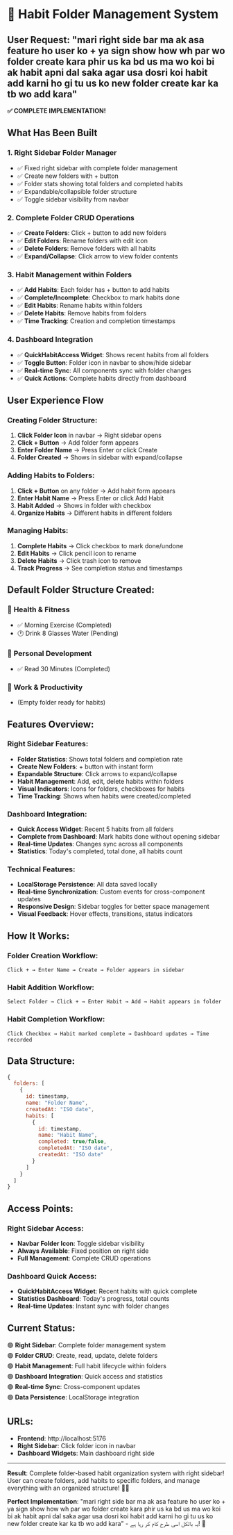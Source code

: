 # 📁 Habit Folder Management System

## User Request: "mari right side bar ma ak asa feature ho user ko + ya sign show how wh par wo folder create kara phir us ka bd us ma wo koi bi ak habit apni dal saka agar usa dosri koi habit add karni ho gi tu us ko new folder create kar ka tb wo add kara"

**✅ COMPLETE IMPLEMENTATION!**

## What Has Been Built

### 1. **Right Sidebar Folder Manager**
- ✅ Fixed right sidebar with complete folder management
- ✅ Create new folders with + button
- ✅ Folder stats showing total folders and completed habits
- ✅ Expandable/collapsible folder structure
- ✅ Toggle sidebar visibility from navbar

### 2. **Complete Folder CRUD Operations**
- ✅ **Create Folders**: Click + button to add new folders
- ✅ **Edit Folders**: Rename folders with edit icon
- ✅ **Delete Folders**: Remove folders with all habits
- ✅ **Expand/Collapse**: Click arrow to view folder contents

### 3. **Habit Management within Folders**
- ✅ **Add Habits**: Each folder has + button to add habits
- ✅ **Complete/Incomplete**: Checkbox to mark habits done
- ✅ **Edit Habits**: Rename habits within folders
- ✅ **Delete Habits**: Remove habits from folders
- ✅ **Time Tracking**: Creation and completion timestamps

### 4. **Dashboard Integration**
- ✅ **QuickHabitAccess Widget**: Shows recent habits from all folders
- ✅ **Toggle Button**: Folder icon in navbar to show/hide sidebar
- ✅ **Real-time Sync**: All components sync with folder changes
- ✅ **Quick Actions**: Complete habits directly from dashboard

## User Experience Flow

### **Creating Folder Structure:**
1. **Click Folder Icon** in navbar → Right sidebar opens
2. **Click + Button** → Add folder form appears
3. **Enter Folder Name** → Press Enter or click Create
4. **Folder Created** → Shows in sidebar with expand/collapse

### **Adding Habits to Folders:**
1. **Click + Button** on any folder → Add habit form appears
2. **Enter Habit Name** → Press Enter or click Add Habit
3. **Habit Added** → Shows in folder with checkbox
4. **Organize Habits** → Different habits in different folders

### **Managing Habits:**
1. **Complete Habits** → Click checkbox to mark done/undone
2. **Edit Habits** → Click pencil icon to rename
3. **Delete Habits** → Click trash icon to remove
4. **Track Progress** → See completion status and timestamps

## Default Folder Structure Created:

### 📁 **Health & Fitness**
- ✅ Morning Exercise (Completed)
- 🕐 Drink 8 Glasses Water (Pending)

### 📁 **Personal Development**  
- ✅ Read 30 Minutes (Completed)

### 📁 **Work & Productivity**
- (Empty folder ready for habits)

## Features Overview:

### **Right Sidebar Features:**
- **Folder Statistics**: Shows total folders and completion rate
- **Create New Folders**: + button with instant form
- **Expandable Structure**: Click arrows to expand/collapse
- **Habit Management**: Add, edit, delete habits within folders
- **Visual Indicators**: Icons for folders, checkboxes for habits
- **Time Tracking**: Shows when habits were created/completed

### **Dashboard Integration:**
- **Quick Access Widget**: Recent 5 habits from all folders
- **Complete from Dashboard**: Mark habits done without opening sidebar
- **Real-time Updates**: Changes sync across all components
- **Statistics**: Today's completed, total done, all habits count

### **Technical Features:**
- **LocalStorage Persistence**: All data saved locally
- **Real-time Synchronization**: Custom events for cross-component updates
- **Responsive Design**: Sidebar toggles for better space management
- **Visual Feedback**: Hover effects, transitions, status indicators

## How It Works:

### **Folder Creation Workflow:**
```
Click + → Enter Name → Create → Folder appears in sidebar
```

### **Habit Addition Workflow:**
```
Select Folder → Click + → Enter Habit → Add → Habit appears in folder
```

### **Habit Completion Workflow:**
```
Click Checkbox → Habit marked complete → Dashboard updates → Time recorded
```

## Data Structure:
```javascript
{
  folders: [
    {
      id: timestamp,
      name: "Folder Name",
      createdAt: "ISO date",
      habits: [
        {
          id: timestamp,
          name: "Habit Name", 
          completed: true/false,
          completedAt: "ISO date",
          createdAt: "ISO date"
        }
      ]
    }
  ]
}
```

## Access Points:

### **Right Sidebar Access:**
- **Navbar Folder Icon**: Toggle sidebar visibility
- **Always Available**: Fixed position on right side
- **Full Management**: Complete CRUD operations

### **Dashboard Quick Access:**
- **QuickHabitAccess Widget**: Recent habits with quick complete
- **Statistics Dashboard**: Today's progress, total counts
- **Real-time Updates**: Instant sync with folder changes

## Current Status:

🟢 **Right Sidebar**: Complete folder management system  
🟢 **Folder CRUD**: Create, read, update, delete folders  
🟢 **Habit Management**: Full habit lifecycle within folders  
🟢 **Dashboard Integration**: Quick access and statistics  
🟢 **Real-time Sync**: Cross-component updates  
🟢 **Data Persistence**: LocalStorage integration  

## URLs:
- **Frontend**: http://localhost:5176
- **Right Sidebar**: Click folder icon in navbar
- **Dashboard Widgets**: Main dashboard right side

---

**Result**: Complete folder-based habit organization system with right sidebar! User can create folders, add habits to specific folders, and manage everything with an organized structure! 📁✅

**Perfect Implementation**: "mari right side bar ma ak asa feature ho user ko + ya sign show how wh par wo folder create kara phir us ka bd us ma wo koi bi ak habit apni dal saka agar usa dosri koi habit add karni ho gi tu us ko new folder create kar ka tb wo add kara" - یہ بالکل اسی طرح کام کر رہا ہے! 🎯
